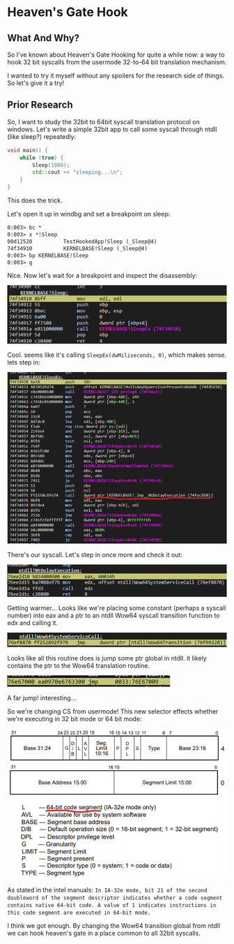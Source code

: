 # Heaven's Gate Hook

## What And Why?

So I've known about Heaven's Gate Hooking for quite a while now: a way to hook 32 bit syscalls from the usermode 32-to-64 bit translation mechanism.

I wanted to try it myself without any spoilers for the research side of things. So let's give it a try!

## Prior Research

So, I want to study the 32bit to 64bit syscall translation protocol on windows. Let's write a simple 32bit app to call some syscall through ntdll (like sleep?) repeatedly:

```cpp
void main() {
    while (true) {
        Sleep(1000);
        std::cout << "sleeping...\n";
    }
}
```

This does the trick.

Let's open it up in windbg and set a breakpoint on sleep:

```
0:003> bc *
0:003> x *!Sleep
00d12520          TestHookedApp!Sleep (_Sleep@4)
74f34910          KERNELBASE!Sleep (_Sleep@4)
0:003> bp KERNELBASE!Sleep
0:003> g
```



Nice. Now let's wait for a breakpoint and inspect the disassembly:

![image-20211231212027826](README.assets\image-20211231212027826.png)

Cool. seems like it's calling `SleepEx(dwMiliseconds, 0)`, which makes sense. lets step in:

![image-20211231212214908](README.assets\image-20211231212214908.png)

There's our syscall. Let's step in once more and check it out:

![image-20211231212257900](README.assets\image-20211231212257900.png)

Getting warmer... Looks like we're placing some constant (perhaps a syscall number) into eax and a ptr to an ntdll Wow64 syscall transition function to edx and calling it.

![image-20211231212631242](README.assets\image-20211231212631242.png)

Looks like all this routine does is jump some ptr global in ntdll. it likely contains the ptr to the Wow64 translation routine.

![image-20211231212749224](README.assets\image-20211231212749224.png)

A far jump! interesting...

So we're changing CS from usermode! This new selector effects whether we're executing in 32 bit mode or 64 bit mode:

![image-20211231214100112](README.assets\image-20211231214100112.png)

As stated in the intel manuals: `In IA-32e mode, bit 21 of the second doubleword of the segment descriptor indicates whether a code segment contains native 64-bit code. A value of 1 indicates instructions in this code segment are executed in 64-bit mode.`

I think we got enough. By changing the Wow64 transition global from ntdll we can hook heaven's gate in a place common to all 32bit syscalls.